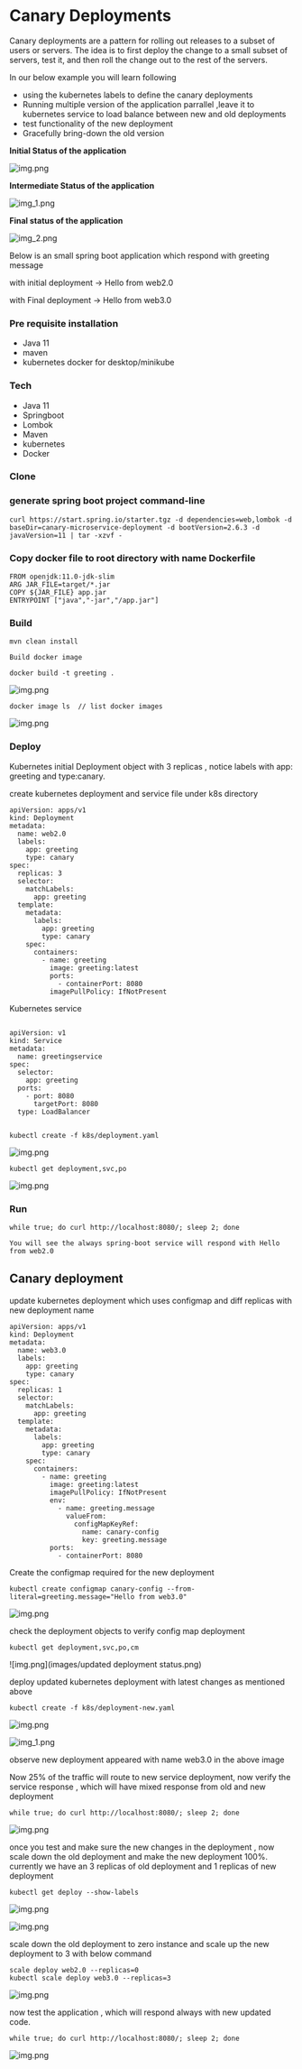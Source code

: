 # Canary Deployments

Canary deployments are a pattern for rolling out releases to a subset of users or servers. The idea is to first deploy the change to a small subset of servers, test it, and then roll the change out to the rest of the servers.

In our below example you will learn following
* using the kubernetes labels to define the canary deployments
* Running multiple version of the application parrallel ,leave it to kubernetes service to load balance between new and old deployments
* test functionality of the new deployment
* Gracefully bring-down the old version


<b>Initial Status of the application</b>

![img.png](images/initial.png)

<b>Intermediate Status of the application</b>

![img_1.png](images/intermediate.png)

<b>Final status of the application</b>

![img_2.png](images/final_status.png)

Below is an small spring boot application which respond with greeting message

with initial deployment -> Hello from web2.0

with Final deployment -> Hello from web3.0

### Pre requisite installation

* Java 11
* maven
* kubernetes docker for desktop/minikube


### Tech

* Java 11
* Springboot
* Lombok
* Maven
* kubernetes
* Docker
    

### Clone 


### generate spring boot project command-line

```aidl
curl https://start.spring.io/starter.tgz -d dependencies=web,lombok -d baseDir=canary-microservice-deployment -d bootVersion=2.6.3 -d javaVersion=11 | tar -xzvf -
```

### Copy docker file to root directory with name Dockerfile

```aidl
FROM openjdk:11.0-jdk-slim
ARG JAR_FILE=target/*.jar
COPY ${JAR_FILE} app.jar
ENTRYPOINT ["java","-jar","/app.jar"]
```

### Build

```aidl
mvn clean install
```


```aidl
Build docker image 

docker build -t greeting . 
```

![img.png](images/img.png)


```aidl
docker image ls  // list docker images

```
![img.png](images/docker_image_ls.png)


### Deploy

Kubernetes initial Deployment object with 3 replicas , notice labels with app: greeting and type:canary.

create kubernetes deployment and service file under k8s directory 

```aidl
apiVersion: apps/v1
kind: Deployment
metadata:
  name: web2.0
  labels:
    app: greeting
    type: canary
spec:
  replicas: 3
  selector:
    matchLabels:
      app: greeting
  template:
    metadata:
      labels:
        app: greeting
        type: canary
    spec:
      containers:
        - name: greeting
          image: greeting:latest
          ports:
            - containerPort: 8080
          imagePullPolicy: IfNotPresent
```

Kubernetes service 

```aidl

apiVersion: v1
kind: Service
metadata:
  name: greetingservice
spec:
  selector:
    app: greeting
  ports:
    - port: 8080
      targetPort: 8080
  type: LoadBalancer
  
```

```aidl
kubectl create -f k8s/deployment.yaml
```

![img.png](images/deployment.png)

```aidl
kubectl get deployment,svc,po
```

![img.png](images/deploymentstatus.png)
### Run

```aidl
while true; do curl http://localhost:8080/; sleep 2; done

You will see the always spring-boot service will respond with Hello from web2.0 
```

## Canary deployment
update kubernetes deployment which uses configmap and diff replicas with new deployment name

```aidl
apiVersion: apps/v1
kind: Deployment
metadata:
  name: web3.0
  labels:
    app: greeting
    type: canary
spec:
  replicas: 1
  selector:
    matchLabels:
      app: greeting
  template:
    metadata:
      labels:
        app: greeting
        type: canary
    spec:
      containers:
        - name: greeting
          image: greeting:latest
          imagePullPolicy: IfNotPresent
          env:
            - name: greeting.message
              valueFrom:
                configMapKeyRef:
                  name: canary-config
                  key: greeting.message
          ports:
            - containerPort: 8080
```

Create the configmap required for the new deployment

```aidl
kubectl create configmap canary-config --from-literal=greeting.message="Hello from web3.0"
```

![img.png](images/configmap.png)

check the deployment objects to verify config map deployment

```aidl
kubectl get deployment,svc,po,cm
```
![img.png](images/updated deployment status.png)

deploy updated kubernetes deployment with latest changes as mentioned above 

```aidl
kubectl create -f k8s/deployment-new.yaml
```
![img.png](images/new_deployment.png)

![img_1.png](images/new_deployment_status.png)

observe new deployment appeared with name web3.0 in the above image

Now 25% of the traffic will route to new service deployment, now verify the service response , which will have mixed response from old and new deployment

```aidl
while true; do curl http://localhost:8080/; sleep 2; done
```
![img.png](images/curl_after_new_deployment.png)

once you test and make sure the new changes in the deployment , now scale down the old deployment and make the new deployment 100%. 
currently we have an 3 replicas of old deployment and 1 replicas of new deployment

```aidl
kubectl get deploy --show-labels
```
![img.png](images/show_labels.png)

![img.png](images/pod_status.png)

scale down the old deployment to zero instance and scale up the new deployment to 3 with below command

```aidl
scale deploy web2.0 --replicas=0
kubectl scale deploy web3.0 --replicas=3
```
![img.png](images/new_deployment_scaled.png)

now test the application , which will respond always with new updated code.

```aidl
while true; do curl http://localhost:8080/; sleep 2; done
```

![img.png](images/web3response.png)



